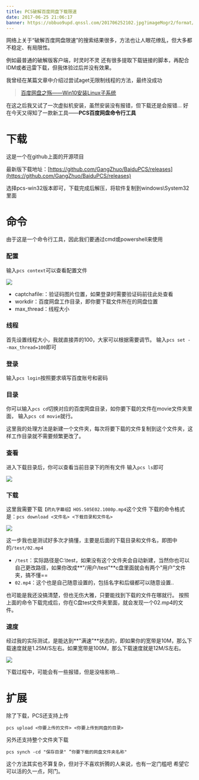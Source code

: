```yaml
---
title: PCS破解百度网盘下载限速
date: 2017-06-25 21:06:17
banner: https://obbuo9upd.qnssl.com/201706252102.jpg?imageMogr2/format/webp
---
```

网络上关于“破解百度网盘限速”的搜索结果很多，方法也让人眼花缭乱，但大多都不稳定、有局限性。

例如最普通的破解版客户端，时灵时不灵
还有很多提取下载链接的脚本，再配合IDM或者迅雷下载，但我体验过后并没有效果。

<!--more-->

我曾经在某篇文章中介绍过尝试aget无限制线程的方法，最终没成功

> [百度网盘之殇——Win10安装Linux子系统](https://www.tiexo.cn/wsl-and-archlinux/)

在这之后我又试了一次虚拟机安装，虽然安装没有报错，但下载还是会报错...
好在今天又得知了一款新工具——**PCS百度网盘命令行工具**

# 下载

这是一个在github上面的开源项目

最新版下载地址：[https://github.com/GangZhuo/BaiduPCS/releases](https://github.com/GangZhuo/BaiduPCS/releases)

选择pcs-win32版本即可，下载完成后解压，将软件复制到windows\System32里面

# 命令

由于这是一个命令行工具，因此我们要通过cmd或powershell来使用

### 配置

输入`pcs context`可以查看配置文件

![](https://obbuo9upd.qnssl.com/201706252016.PNG?imageMogr2/format/webp)

- captchafile:：验证码图片位置，如果登录时需要验证码前往此处查看
- workdir：百度网盘工作目录，即你要下载文件所在的网盘位置
- max_thread：线程大小

### 线程

首先设置线程大小，我就直接弄的100，大家可以根据需要调节。
输入`pcs set --max_thread=100`即可

### 登录

输入`pcs login`按照要求填写百度账号和密码

### 目录

你可以输入`pcs cd`切换对应的百度网盘目录，如你要下载的文件在movie文件夹里面，
输入`pcs cd movie`就行。

这里我的处理方法是新建一个文件夹，每次将要下载的文件复制到这个文件夹，这样工作目录就不需要频繁更改了。

### 查看

进入下载目录后，你可以查看当前目录下的所有文件
输入`pcs ls`即可

![](https://obbuo9upd.qnssl.com/201706252028.PNG?imageMogr2/format/webp)

### 下载

这里我需要下载`【药丸字幕组】HOS.S05E02.1080p.mp4`这个文件
下载的命令格式是：`pcs download <文件名> <下载目录和文件名>`

![](https://obbuo9upd.qnssl.com/201706252044.PNG?imageMogr2/format/webp)

这一步我也是测试好多次才搞懂，主要是后面的下载目录和文件名，即图中的`/test/02.mp4`
- `/test`：实际路径是C:\test，如果没有这个文件夹会自动新建，当然你也可以自己更改路径，如果你改成**"/用户/test"**c盘里面就会有两个"用户"文件夹，搞不懂==
- `02.mp4`：这个也是自己随意设置的，包括名字和后缀都可以随意设置..

也可能是我还没搞清楚，但也无伤大雅，只要能找到下载的文件在哪就行。
按照上面的命令下载完成后，你在C盘test文件夹里面，就会发现一个02.mp4的文件。

### 速度

经过我的实际测试，是能达到**"满速"**状态的，即如果你的宽带是10M，那么下载速度就是1.25M/S左右。如果宽带是100M，那么下载速度就是12M/S左右。

![](https://obbuo9upd.qnssl.com/201706252111.PNG?imageMogr2/format/webp)

下载过程中，可能会有一些报错，但是没啥影响...

# 扩展

除了下载，PCS还支持上传

```
pcs upload <你要上传的文件> <你要上传到网盘的目录>
```
另外还支持整个文件夹下载

```
pcs synch -cd "保存目录" ”你要下载的网盘文件夹名称"
```
这个方法其实也不算复杂，但对于不喜欢折腾的人来说，也有一定门槛吧
希望它可以活的久一点，阿门。